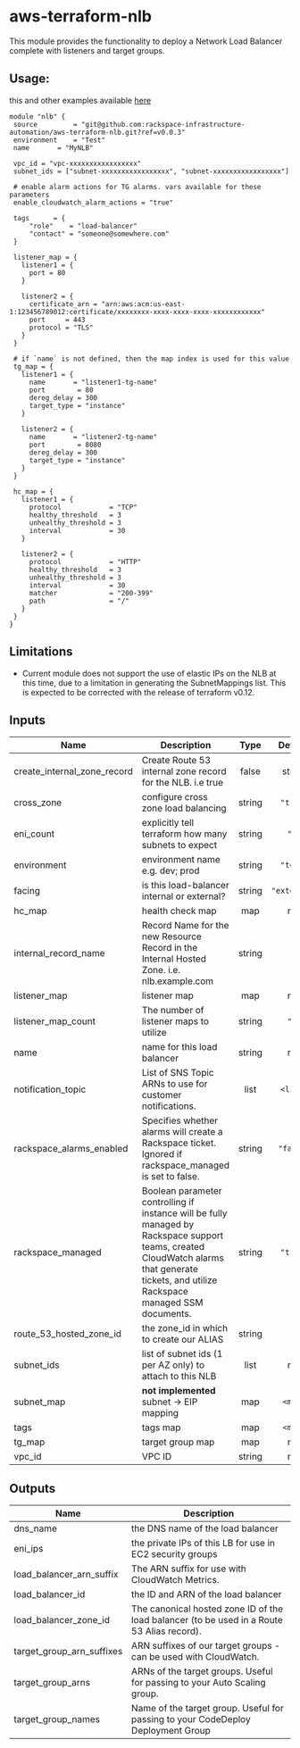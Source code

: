# aws-terraform-nlb

This module provides the functionality to deploy a Network Load Balancer complete with listeners and target groups.

## Usage:
this and other examples available [here](examples/)

```
module "nlb" {
 source         = "git@github.com:rackspace-infrastructure-automation/aws-terraform-nlb.git?ref=v0.0.3"
 environment    = "Test"
 name       = "MyNLB"

 vpc_id = "vpc-xxxxxxxxxxxxxxxxx"
 subnet_ids = ["subnet-xxxxxxxxxxxxxxxxx", "subnet-xxxxxxxxxxxxxxxxx"]

 # enable alarm actions for TG alarms. vars available for these parameters
 enable_cloudwatch_alarm_actions = "true"

 tags      = {
     "role"    = "load-balancer"
     "contact" = "someone@somewhere.com"
 }

 listener_map = {
   listener1 = {
     port = 80
   }

   listener2 = {
     certificate_arn = "arn:aws:acm:us-east-1:123456789012:certificate/xxxxxxxx-xxxx-xxxx-xxxx-xxxxxxxxxxxx"
     port     = 443
     protocol = "TLS"
   }
 }

 # if `name` is not defined, then the map index is used for this value
 tg_map = {
   listener1 = {
     name       = "listener1-tg-name"
     port        = 80
     dereg_delay = 300
     target_type = "instance"
   }

   listener2 = {
     name       = "listener2-tg-name"
     port        = 8080
     dereg_delay = 300
     target_type = "instance"
   }
 }

 hc_map = {
   listener1 = {
     protocol            = "TCP"
     healthy_threshold   = 3
     unhealthy_threshold = 3
     interval            = 30
   }

   listener2 = {
     protocol            = "HTTP"
     healthy_threshold   = 3
     unhealthy_threshold = 3
     interval            = 30
     matcher             = "200-399"
     path                = "/"
   }
 }
}
```

## Limitations

- Current module does not support the use of elastic IPs on the NLB at this time, due to a limitation in generating the SubnetMappings list.  This is expected to be corrected with the release of terraform v0.12.

## Inputs

| Name | Description | Type | Default | Required |
|------|-------------|:----:|:-----:|:-----:|
| create\_internal\_zone\_record | Create Route 53 internal zone record for the NLB. i.e true | false | string | `"false"` | no |
| cross\_zone | configure cross zone load balancing | string | `"true"` | no |
| eni\_count | explicitly tell terraform how many subnets to expect | string | `"0"` | no |
| environment | environment name e.g. dev; prod | string | `"test"` | no |
| facing | is this load-balancer internal or external? | string | `"external"` | no |
| hc\_map | health check map | map | n/a | yes |
| internal\_record\_name | Record Name for the new Resource Record in the Internal Hosted Zone. i.e. nlb.example.com | string | `""` | no |
| listener\_map | listener map | map | n/a | yes |
| listener\_map\_count | The number of listener maps to utilize | string | `"1"` | no |
| name | name for this load balancer | string | n/a | yes |
| notification\_topic | List of SNS Topic ARNs to use for customer notifications. | list | `<list>` | no |
| rackspace\_alarms\_enabled | Specifies whether alarms will create a Rackspace ticket.  Ignored if rackspace_managed is set to false. | string | `"false"` | no |
| rackspace\_managed | Boolean parameter controlling if instance will be fully managed by Rackspace support teams, created CloudWatch alarms that generate tickets, and utilize Rackspace managed SSM documents. | string | `"true"` | no |
| route\_53\_hosted\_zone\_id | the zone_id in which to create our ALIAS | string | `""` | no |
| subnet\_ids | list of subnet ids (1 per AZ only) to attach to this NLB | list | n/a | yes |
| subnet\_map | **not implemented** subnet -> EIP mapping | map | `<map>` | no |
| tags | tags map | map | `<map>` | no |
| tg\_map | target group map | map | n/a | yes |
| vpc\_id | VPC ID | string | n/a | yes |

## Outputs

| Name | Description |
|------|-------------|
| dns\_name | the DNS name of the load balancer |
| eni\_ips | the private IPs of this LB for use in EC2 security groups |
| load\_balancer\_arn\_suffix | The ARN suffix for use with CloudWatch Metrics. |
| load\_balancer\_id | the ID and ARN of the load balancer |
| load\_balancer\_zone\_id | The canonical hosted zone ID of the load balancer (to be used in a Route 53 Alias record). |
| target\_group\_arn\_suffixes | ARN suffixes of our target groups - can be used with CloudWatch. |
| target\_group\_arns | ARNs of the target groups. Useful for passing to your Auto Scaling group. |
| target\_group\_names | Name of the target group. Useful for passing to your CodeDeploy Deployment Group |

